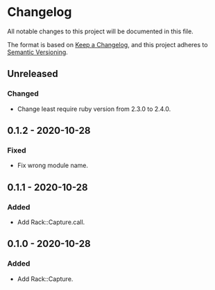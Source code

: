 # Changelog

All notable changes to this project will be documented in this file.

The format is based on [Keep a Changelog](https://keepachangelog.com/en/1.0.0/),
and this project adheres to [Semantic Versioning](https://semver.org/spec/v2.0.0.html).

## Unreleased

### Changed

- Change least require ruby version from 2.3.0 to 2.4.0.

## 0.1.2 - 2020-10-28

### Fixed

- Fix wrong module name.

## 0.1.1 - 2020-10-28

### Added

- Add Rack::Capture.call.

## 0.1.0 - 2020-10-28

### Added

- Add Rack::Capture.
